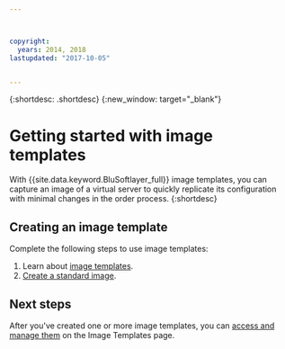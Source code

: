 ```yaml
---



copyright:
  years: 2014, 2018
lastupdated: "2017-10-05"


---
```


{:shortdesc: .shortdesc}
{:new_window: target="_blank"}

# Getting started with image templates

With {{site.data.keyword.BluSoftlayer_full}} image templates, you can capture an image of a virtual server to quickly replicate its configuration with minimal changes in the order process. 
{:shortdesc}


## Creating an image template

Complete the following steps to use image templates:
1. Learn about [image templates](/docs/infrastructure/image-templates/image_about.html).
2. [Create a standard image](/docs/infrastructure/image-templates/create-standard-image.html). 

## Next steps 

After you've created one or more image templates, you can [access and manage them](/docs/infrastructure/image-templates/access-image-templates-screen.html) on the Image Templates page.






